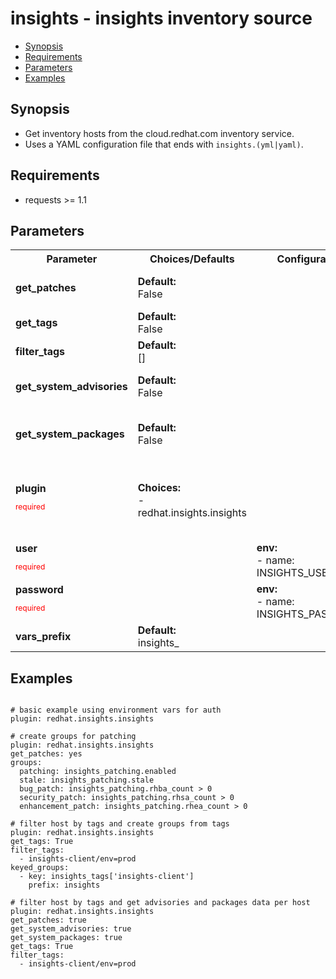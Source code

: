 insights - insights inventory source
====================================
- [Synopsis](Synopsis)
- [Requirements](Requirements)
- [Parameters](Parameters)
- [Examples](Examples)

## Synopsis
- Get inventory hosts from the cloud.redhat.com inventory service.
- Uses a YAML configuration file that ends with ``insights.(yml|yaml)``.

## Requirements
- requests >= 1.1

## Parameters

<table>
<tr>
<th> Parameter </th>
<th> Choices/Defaults </th>
<th> Configuration </th>
<th> Comments </th>
</tr>
<tr>
<td><b>get_patches</b></br>
</td>
<td><b>Default:</b><br> 
False</td>
<td></td>
<td> Fetch patching information for each system.</td>
</tr>
<tr>
<td><b>get_tags</b></br>
</td>
<td><b>Default:</b><br> 
False</td>
<td></td>
<td> Fetch tag data for each system.</td>
</tr>
<tr>
<td><b>filter_tags</b></br>
</td>
<td><b>Default:</b><br> 
[]</td>
<td></td>
<td> Filter hosts with given tags</td>
</tr>
<tr>
<td><b>get_system_advisories</b></br>
</td>
<td><b>Default:</b><br> 
False</td>
<td></td>
<td> Get advisories per ansible managed host in hostvars.</td>
</tr>
<tr>
<td><b>get_system_packages</b></br>
</td>
<td><b>Default:</b><br> 
False</td>
<td></td>
<td> Get packages information per ansible managed host in hostvars.</td>
</tr>
<tr>
<td><b>plugin</b></br>
<p style="color:red;font-size:75%">required</p></td>
<td><b>Choices:</b><br>
- redhat.insights.insights
</td>
<td></td>
<td> the name of this plugin, it should always be set to 'redhat.insights.insights' for this plugin to recognize it as it's own.</td>
</tr>
<tr>
<td><b>user</b></br>
<p style="color:red;font-size:75%">required</p></td>
<td></td>
<td><b>env:</b><br>
-   name: INSIGHTS_USER
</td>
<td> Red Hat username</td>
</tr>
<tr>
<td><b>password</b></br>
<p style="color:red;font-size:75%">required</p></td>
<td></td>
<td><b>env:</b><br>
-   name: INSIGHTS_PASSWORD
</td>
<td> Red Hat password</td>
</tr>
<tr>
<td><b>vars_prefix</b></br>
</td>
<td><b>Default:</b><br> 
insights_</td>
<td></td>
<td> prefix to apply to host variables</td>
</tr>
</table>

## Examples
```

# basic example using environment vars for auth
plugin: redhat.insights.insights

# create groups for patching
plugin: redhat.insights.insights
get_patches: yes
groups:
  patching: insights_patching.enabled
  stale: insights_patching.stale
  bug_patch: insights_patching.rhba_count > 0
  security_patch: insights_patching.rhsa_count > 0
  enhancement_patch: insights_patching.rhea_count > 0

# filter host by tags and create groups from tags
plugin: redhat.insights.insights
get_tags: True
filter_tags:
  - insights-client/env=prod
keyed_groups:
  - key: insights_tags['insights-client']
    prefix: insights

# filter host by tags and get advisories and packages data per host
plugin: redhat.insights.insights
get_patches: true
get_system_advisories: true
get_system_packages: true
get_tags: True
filter_tags:
  - insights-client/env=prod

```